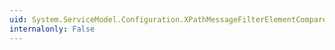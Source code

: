 ```yaml
---
uid: System.ServiceModel.Configuration.XPathMessageFilterElementComparer.#ctor
internalonly: False
---
```


